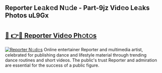 ## Reporter Le𝚊k𝚎d N𝚞𝚍e - Part-9jz Vid𝚎o Le𝚊ks Photos uL9Gx

# <h2><a href="http://fbdr3z7.evod.top/?m=Reporter">🔗 👉🔴 Reporter Vid𝚎o Ph𝚘t𝚘s</a></h2>

[![Reporter N𝚞d𝚎s](https://i.imgur.com/8V9OHl7.gif)](http://fbdr3z7.evod.top/?m=Reporter)
Online entertainer Reporter and multimedia artist, celebrated for publishing dance and lifestyle material through trending dance routines and short videos. The public's trust Reporter and admiration are essential for the success of a public figure. 

